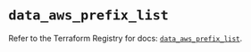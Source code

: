 # `data_aws_prefix_list`

Refer to the Terraform Registry for docs: [`data_aws_prefix_list`](https://registry.terraform.io/providers/hashicorp/aws/6.5.0/docs/data-sources/prefix_list).
